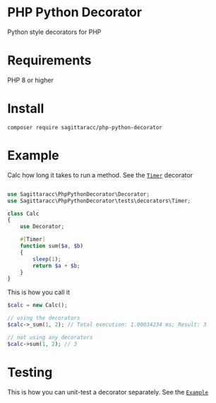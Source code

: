 # PHP Python Decorator
Python style decorators for PHP

# Requirements
PHP 8 or higher

# Install
`composer require sagittaracc/php-python-decorator`

# Example
Calc how long it takes to run a method. See the [`Timer`](https://github.com/sagittaracc/php-python-decorator/blob/main/tests/decorators/Timer.php) decorator
```php

use Sagittaracc\PhpPythonDecorator\Decorator;
use Sagittaracc\PhpPythonDecorator\tests\decorators\Timer;

class Calc
{
    use Decorator;

    #[Timer]
    function sum($a, $b)
    {
        sleep(1);
        return $a + $b;
    }
}
```
This is how you call it
```php
$calc = new Calc();

// using the decorators
$calc->_sum(1, 2); // Total execution: 1.00034234 ms; Result: 3

// not using any decorators
$calc->sum(1, 2); // 3
```
# Testing
This is how you can unit-test a decorator separately. See the [`Example`](https://github.com/sagittaracc/php-python-decorator/blob/main/tests/DecoratorTest.php)
